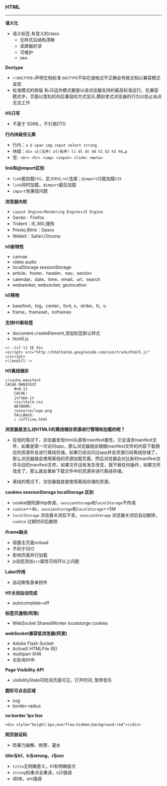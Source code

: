 
### HTML
---

**语义化**

- 语义标签,有意义的class 
  - 无样式后结构清晰
  - 读屏器好读
  - 可维护
  - seo 

**Doctype**

- `<!DOCTYPE>`声明文档标准
`DOCTYPE`不存在或格式不正确会导致文档以兼容模式呈现
- 标准模式的排版 和JS运作模式都是以该浏览器支持的最高标准运行。在兼容模式中，页面以宽松的向后兼容的方式显示,模拟老式浏览器的行为以防止站点无法工作

**H5只写 <!DOCTYPE HTML>**

- 不基于 SGML，不引用DTD

**行内块级空元素**

- 行内：`a b span img input select strong`
- 块级：`div ul(无序) ol(有序) li dl dt dd h1 h2 h3 h4…p`
- 空:` <br> <hr> <img> <input> <link> <meta>`

**link和@import区别**

- `link`能加载`CSS`，定义`RSS`,`rel`连接；`@import`只能加载`CSS`
- `link`同时加载，`@import`最后加载
- `import`有兼容问题

**浏览器内核**

- `Layout Engine`+`Rendering Engine`+`JS Engine` 
- Gecko：Firefox
- Trident：IE,360,搜狗
- Presto,Blink：Opera
- Webkit：Safari,Chrome

**h5新特性**
  - canvas
  - video audio 
  - localStorage sessionStorage
  - article、footer、header、nav、section
  - calendar、date、time、email、url、search
  - webworker, websocket, geolocation
  
**h5移除**
  - basefont，big，center，font, s，strike，tt，u
  - frame，frameset，noframes
  
**支持H5新标签**
  - document.createElement,添加标签默认样式
  - html5.js

```
<!--[if lt IE 9]>
<script> src="http://html5shim.googlecode.com/svn/trunk/html5.js"</script>
<![endif]-->
```


**H5离线储存** 
```
//cache.manifest
CACHE MANIFEST
    #v0.11
    CACHE:
    js/app.js
    css/style.css
    NETWORK:
    resourse/logo.png
    FALLBACK:
    / /offline.html
```

**浏览器是怎么对HTML5的离线储存资源进行管理和加载的呢？**

- 在线的情况下，浏览器发现html头部有manifest属性，它会请求manifest文件，如果是第一次访问app，那么浏览器就会根据manifest文件的内容下载相应的资源并且进行离线存储。如果已经访问过app并且资源已经离线存储了，那么浏览器就会使用离线的资源加载页面，然后浏览器会对比新的manifest文件与旧的manifest文件，如果文件没有发生改变，就不做任何操作，如果文件改变了，那么就会重新下载文件中的资源并进行离线存储。

- 离线的情况下，浏览器就直接使用离线存储的资源。

**cookies sessionStorage localStorage 区别**

- cookie随同源http传递，`sessionStorage`和`localStorage`不传递 
- `cookie`<=4k，`sessionStorage`和`localStorage`<=5M
- `localStorage` 浏览器关闭后不丢，`sessionStorage`  浏览器关闭后自动删除，`cookie`  过期时间后删除
  
**iframe缺点**

- 阻塞主页面onload
- 不利于SEO
- 影响页面并行加载
- js动态添加`src`属性可绕开以上问题

**Label作用**

- 自动聚焦表单控件

**H5关闭自动完成**

- autocomplete=off

**标签页通信(阿里)**

- WebSocket SharedWorker localstorge cookies
 
**webSocket兼容低浏览器(阿里)**

- Adobe Flash Socket 
- ActiveX HTMLFile (IE) 
- multipart XHR 
- 长轮询XHR

**Page Visibility API**

- visibilityState可检测页面可见，打开时间, 暂停音乐

**圆形可点击区域**
- svg
- border-radius

**no border 1px line**

```
<div style="height:1px;overflow:hidden;background:red"></div>
```

**网页验证码**

- 防暴力破解、刷票、灌水

**title与h1、b与strong、i与em**

- `title`无明确意义，h1有明确层次
- `strong`标重点会重读，`b`只强调
- i斜体，em强调



 
